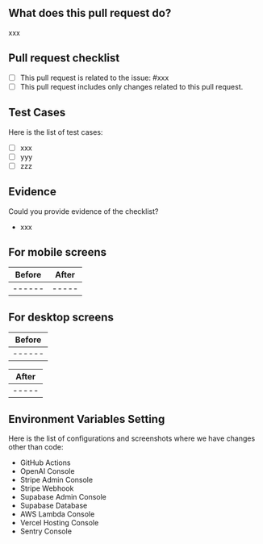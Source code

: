 ## What does this pull request do?

xxx

## Pull request checklist

- [ ] This pull request is related to the issue: #xxx
- [ ] This pull request includes only changes related to this pull request.

## Test Cases

Here is the list of test cases:

- [ ] xxx
- [ ] yyy
- [ ] zzz

## Evidence

Could you provide evidence of the checklist?

- xxx

## For mobile screens

| Before | After |
| ------ | ----- |
| ------ | ----- |

## For desktop screens

| Before |
| ------ |
| ------ |

| After |
| ----- |
| ----- |

## Environment Variables Setting

Here is the list of configurations and screenshots where we have changes other than code:

- GitHub Actions
- OpenAI Console
- Stripe Admin Console
- Stripe Webhook
- Supabase Admin Console
- Supabase Database
- AWS Lambda Console
- Vercel Hosting Console
- Sentry Console
